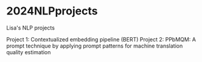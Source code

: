 # 2024NLPprojects
Lisa's NLP projects

Project 1: Contextualized embedding pipeline (BERT)
Project 2: PPbMQM: A prompt technique by applying prompt patterns for machine translation quality estimation 
